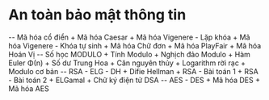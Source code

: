 # An toàn bảo mật thông tin
-- Mã hóa cổ điển
    + Mã hóa Caesar
    + Mã hóa Vigenere - Lặp khóa
    + Mã hóa Vigenere - Khóa tự sinh
    + Mã hóa Chữ đơn
    + Mã hóa PlayFair
    + Mã hóa Hoán Vị
-- Số học MODULO
    + Tính Modulo
    + Nghịch đảo Modulo
    + Hàm Euler Φ(n)
    + Số dư Trung Hoa
    + Căn nguyên thủy
    + Logarithm rời rạc
    + Modulo cơ bản
-- RSA - ELG - DH
    + Difie Hellman
    + RSA - Bài toán 1
    + RSA - Bài toán 2
    + ELGamal
    + Chữ ký điện tử DSA
-- AES - DES
    + Mã hóa DES
    + Mã hóa AES
